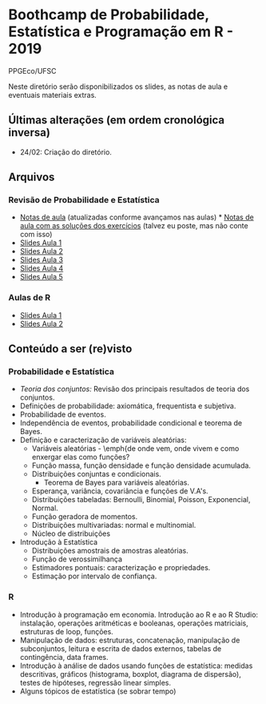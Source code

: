 # Boothcamp de Probabilidade, Estatística e Programação em R - 2019
PPGEco/UFSC

Neste diretório serão disponibilizados os slides, as notas de aula e eventuais materiais extras.

## Últimas alterações (em ordem cronológica inversa)

- 24/02: Criação do diretório.

## Arquivos

### Revisão de Probabilidade e Estatística

* [Notas de aula]() (atualizadas conforme avançamos nas aulas)
      * [Notas de aula com as soluções dos exercícios]() (talvez eu poste, mas não conte com isso)
* [Slides Aula 1]()
* [Slides Aula 2]()
* [Slides Aula 3]()
* [Slides Aula 4]()
* [Slides Aula 5]()

### Aulas de R

* [Slides Aula 1]()
* [Slides Aula 2]()

## Conteúdo a ser (re)visto

### Probabilidade e Estatística

* *Teoria dos conjuntos:* Revisão dos principais resultados de teoria dos conjuntos.
* Definições de probabilidade: axiomática, frequentista e subjetiva. 
* Probabilidade de eventos.
* Independência de eventos, probabilidade condicional e teorema de Bayes.
* Definição e caracterização de variáveis aleatórias:
    * Variáveis aleatórias - \emph{de onde vem, onde vivem e como enxergar elas como funções?
    * Função massa, função densidade e função densidade acumulada.
    * Distribuições conjuntas e condicionais.
        * Teorema de Bayes para variáveis aleatórias.
    * Esperança, variância, covariância e funções de V.A's.
    * Distribuições tabeladas: Bernoulli, Binomial, Poisson, Exponencial, Normal.
    * Função geradora de momentos.
    * Distribuições multivariadas: normal e multinomial.
    * Núcleo de distribuições
* Introdução à Estatística
    * Distribuições amostrais de amostras aleatórias.
    * Função de verossimilhança
    * Estimadores pontuais: caracterização e propriedades.
    * Estimação por intervalo de confiança.

### R

* Introdução à programação em economia. Introdução ao R e ao R Studio: instalação, operações aritméticas e booleanas, operações matriciais, estruturas de loop, funções.
* Manipulação de dados: estruturas, concatenação, manipulação de subconjuntos, leitura e escrita de dados externos, tabelas de contingência, data frames.
* Introdução à análise de dados usando funções de estatística: medidas descritivas, gráficos (histograma, boxplot, diagrama de dispersão), testes de hipóteses, regressão linear simples.
* Alguns tópicos de estatística (se sobrar tempo)
